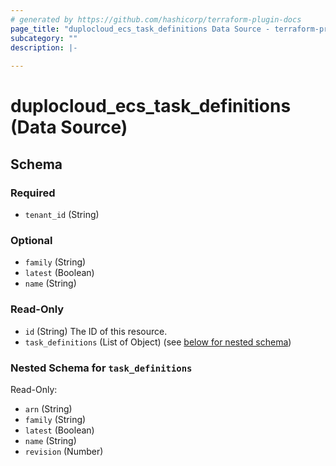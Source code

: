 ```yaml
---
# generated by https://github.com/hashicorp/terraform-plugin-docs
page_title: "duplocloud_ecs_task_definitions Data Source - terraform-provider-duplocloud"
subcategory: ""
description: |-
  
---
```


# duplocloud_ecs_task_definitions (Data Source)





<!-- schema generated by tfplugindocs -->
## Schema

### Required

- `tenant_id` (String)

### Optional

- `family` (String)
- `latest` (Boolean)
- `name` (String)

### Read-Only

- `id` (String) The ID of this resource.
- `task_definitions` (List of Object) (see [below for nested schema](#nestedatt--task_definitions))

<a id="nestedatt--task_definitions"></a>
### Nested Schema for `task_definitions`

Read-Only:

- `arn` (String)
- `family` (String)
- `latest` (Boolean)
- `name` (String)
- `revision` (Number)


